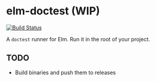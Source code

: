 # elm-doctest (WIP)

[![Build Status](https://travis-ci.org/jmackie/elm-doctest.svg?branch=master)](https://travis-ci.org/jmackie/elm-doctest)

A `doctest` runner for Elm. Run it in the root of your project.

## TODO

-   Build binaries and push them to releases
